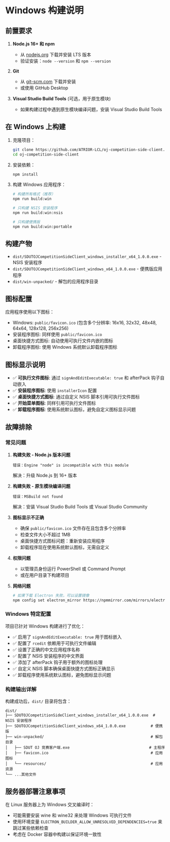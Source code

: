 # Windows 构建说明

## 前置要求

1. **Node.js 16+ 和 npm**
   - 从 [nodejs.org](https://nodejs.org/) 下载并安装 LTS 版本
   - 验证安装：`node --version` 和 `npm --version`

2. **Git**
   - 从 [git-scm.com](https://git-scm.com/) 下载并安装
   - 或使用 GitHub Desktop

3. **Visual Studio Build Tools** (可选，用于原生模块)
   - 如果构建过程中遇到原生模块编译问题，安装 Visual Studio Build Tools

## 在 Windows 上构建

1. 克隆项目：
   ```bash
   git clone https://github.com/ATRIOR-LCL/oj-competition-side-client.git
   cd oj-competition-side-client
   ```

2. 安装依赖：
   ```bash
   npm install
   ```

3. 构建 Windows 应用程序：
   ```bash
   # 构建所有格式（推荐）
   npm run build:win
   
   # 只构建 NSIS 安装程序
   npm run build:win:nsis
   
   # 只构建便携版
   npm run build:win:portable
   ```

## 构建产物

- `dist/SDUTOJCompetitionSideClient_windows_installer_x64_1.0.0.exe` - NSIS 安装程序
- `dist/SDUTOJCompetitionSideClient_windows_x64_1.0.0.exe` - 便携版应用程序
- `dist/win-unpacked/` - 解包的应用程序目录

## 图标配置

应用程序使用以下图标：
- Windows: `public/favicon.ico` (包含多个分辨率: 16x16, 32x32, 48x48, 64x64, 128x128, 256x256)
- 安装程序图标: 同样使用 `public/favicon.ico`
- 桌面快捷方式图标: 自动使用可执行文件内嵌的图标
- 卸载程序图标: 使用 Windows 系统默认卸载程序图标

## 图标显示说明

- ✅ **可执行文件图标**: 通过 `signAndEditExecutable: true` 和 afterPack 钩子自动嵌入
- ✅ **安装程序图标**: 使用 `installerIcon` 配置
- ✅ **桌面快捷方式图标**: 通过自定义 NSIS 脚本引用可执行文件图标
- ✅ **开始菜单图标**: 同样引用可执行文件图标
- ✅ **卸载程序图标**: 使用系统默认图标，避免自定义图标显示问题

## 故障排除

### 常见问题

1. **构建失败 - Node.js 版本问题**
   ```
   错误：Engine "node" is incompatible with this module
   ```
   解决：升级 Node.js 到 16+ 版本

2. **构建失败 - 原生模块编译问题**
   ```
   错误：MSBuild not found
   ```
   解决：安装 Visual Studio Build Tools 或 Visual Studio Community

3. **图标显示不正确**
   - 确保 `public/favicon.ico` 文件存在且包含多个分辨率
   - 检查文件大小不超过 1MB
   - 桌面快捷方式图标问题：重新安装应用程序
   - 卸载程序现在使用系统默认图标，无需自定义

4. **权限问题**
   - 以管理员身份运行 PowerShell 或 Command Prompt
   - 或在用户目录下构建项目

5. **网络问题**
   ```bash
   # 如果下载 Electron 失败，可以设置镜像
   npm config set electron_mirror https://npmmirror.com/mirrors/electron/
   ```

### Windows 特定配置

项目已针对 Windows 构建进行了优化：

- ✅ 启用了 `signAndEditExecutable: true` 用于图标嵌入
- ✅ 配置了 `rcedit` 依赖用于可执行文件编辑
- ✅ 设置了正确的中文应用程序名称
- ✅ 配置了 NSIS 安装程序的中文界面
- ✅ 添加了 afterPack 钩子用于额外的图标处理
- ✅ 自定义 NSIS 脚本确保桌面快捷方式图标正确显示
- ✅ 卸载程序使用系统默认图标，避免图标显示问题

### 构建输出详解

构建成功后，`dist/` 目录将包含：

```
dist/
├── SDUTOJCompetitionSideClient_windows_installer_x64_1.0.0.exe  # NSIS 安装程序
├── SDUTOJCompetitionSideClient_windows_x64_1.0.0.exe           # 便携版
├── win-unpacked/                                               # 解包目录
│   ├── SDUT OJ 竞赛客户端.exe                                   # 主程序
│   ├── favicon.ico                                             # 应用图标
│   └── resources/                                              # 应用资源
└── ...其他文件
```

## 服务器部署注意事项

在 Linux 服务器上为 Windows 交叉编译时：
- 可能需要安装 wine 和 wine32 来处理 Windows 可执行文件
- 使用环境变量 `ELECTRON_BUILDER_ALLOW_UNRESOLVED_DEPENDENCIES=true` 来跳过某些依赖检查
- 考虑在 Docker 容器中构建以保证环境一致性

